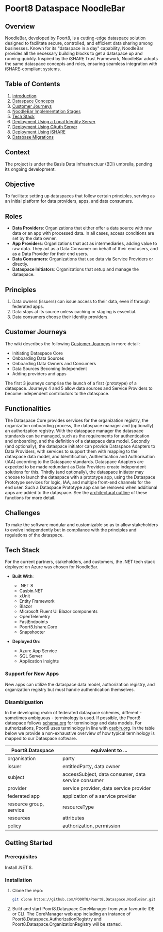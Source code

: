 # Poort8 Dataspace NoodleBar

## Overview

NoodleBar, developed by Poort8, is a cutting-edge dataspace solution designed to facilitate secure, controlled, and efficient data sharing among businesses. Known for its "dataspace in a day" capability, NoodleBar provides all the necessary building blocks to get a dataspace up and running quickly. Inspired by the iSHARE Trust Framework, NoodleBar adopts the same dataspace concepts and roles, ensuring seamless integration with iSHARE-compliant systems.

## Table of Contents

1. [Introduction](docs/1-Introduction.md)
2. [Dataspace Concepts](docs/2-Dataspace-Concepts.md)
3. [Customer Journeys](docs/3-Customer-Journeys.md)
4. [NoodleBar Implementation Stages](docs/4-NoodleBar-Implementation-Stages.md)
5. [Tech Stack](docs/5-Tech-Stack.md)
6. [Deployment Using a Local Identity Server](docs/6-Deployment-Using-a-Local-Identity-Server.md)
7. [Deployment Using OAuth Server](docs/7-Deployment-Using-OAuth-Server.md)
8. [Deployment Using iSHARE](docs/8-Deployment-Using-iSHARE.md)
9. [Database Migrations](docs/9-Database-Migrations.md)

## Context

The project is under the Basis Data Infrastructuur (BDI) umbrella, pending its ongoing development.

## Objective

To facilitate setting up dataspaces that follow certain principles, serving as an initial platform for data providers, apps, and data consumers.

## Roles

- **Data Providers**: Organizations that either offer a data source with raw data or an app with processed data. In all cases, access conditions are set by the data owner.
- **App Providers**: Organizations that act as intermediaries, adding value to raw data. They act as a Data Consumer on behalf of their end users, and as a Data Provider for their end users.
- **Data Consumers**: Organizations that use data via Service Providers or directly.
- **Dataspace Initiators**: Organizations that setup and manage the dataspace.

## Principles

1. Data owners (issuers) can issue access to their data, even if through federated apps.
2. Data stays at its source unless caching or staging is essential.
3. Data consumers choose their identity providers.

## Customer Journeys

The wiki describes the following [Customer Journeys](docs/3-Customer-Journeys.md) in more detail:

- Initiating Dataspace Core
- Onboarding Data Sources
- Onboarding Data Owners and Consumers
- Data Sources Becoming Independent
- Adding providers and apps

The first 3 journeys comprise the launch of a first (prototype) of a dataspace. Journeys 4 and 5 allow data sources and Service Providers to become independent contributors to the dataspace.

## Functionalities

The Dataspace Core provides services for the organization registry, the organization onboarding process, the dataspace manager and (optionally) an authorization registry. With the dataspace manager the dataspace standards can be managed, such as the requirements for authentication and onboarding, and the definition of a dataspace data model.
Secondly (and optionally), the dataspace initiator can provide Dataspace Adapters to Data Providers, with services to support them with mapping to the dataspace data model, and Identification, Authentication and Authorisation (IAA) according to the Dataspace standards. Dataspace Adapters are expected to be made redundant as Data Providers create independent solutions for this.
Thirdly (and optionally), the dataspace initiator may choose to launch the dataspace with a prototype app, using the Dataspace Prototype services for logic, IAA, and multiple front-end channels for the end user. Such a Dataspace Prototype app can be removed when additional apps are added to the dataspace.
See the [architectural outline](docs/2-Dataspace-Concepts.md) of these functions for more detail.

## Challenges

To make the software modular and customizable so as to allow stakeholders to evolve independently but in compliance with the principles and regulations of the dataspace.

## Tech Stack

For the current partners, stakeholders, and customers, the .NET tech stack deployed on Azure was chosen for NoodleBar. 

- **Built With**:
  - .NET 8
  - Casbin.NET
  - xUnit
  - Entity Framework
  - Blazor
  - Microsoft Fluent UI Blazor components
  - OpenTelemetry
  - FastEndpoints
  - Poort8.Ishare.Core
  - Snapshooter

- **Deployed On**:
  - Azure App Service
  - SQL Server
  - Application Insights

### Support for New Apps

New apps can utilize the dataspace data model, authorization registry, and organization registry but must handle authentication themselves.

### Disambiguation

In the developing realm of federated dataspace schemes, different - sometimes ambiguous - terminology is used. If possible, the Poort8 dataspace follows [schema.org](https://schema.org) for terminology and data models. For authorizations, Poort8 uses terminology in line with [casbin.org](https://casbin.org). In the table below we provide a non-exhaustive overview of how typical terminology is mapped to our Dataspace software.

| Poort8.Dataspace        | equivalent to ...                                   |
| ----------------------- | --------------------------------------------------- |
| organisation            | party                                               |
| issuer                  | entitledParty, data owner                           |
| subject                 | accessSubject, data consumer, data service consumer |
| provider                | service provider, data service provider             |
| federated app           | application of a service provider                   |
| resource group, service | resourceType                                        |
| resources               | attributes                                          |
| policy                  | authorization, permission                           |

## Getting Started

### Prerequisites

Install .NET 8.

### Installation

1. Clone the repo:
   ```sh
   git clone https://github.com/POORT8/Poort8.Dataspace.NoodleBar.git
2. Build and start Poort8.Dataspace.CoreManager from your favourite IDE or CLI. The CoreManager web app including an instance of Poort8.Dataspace.AuthorizationRegistry and Poort8.Dataspace.OrganizationRegistry will be started.